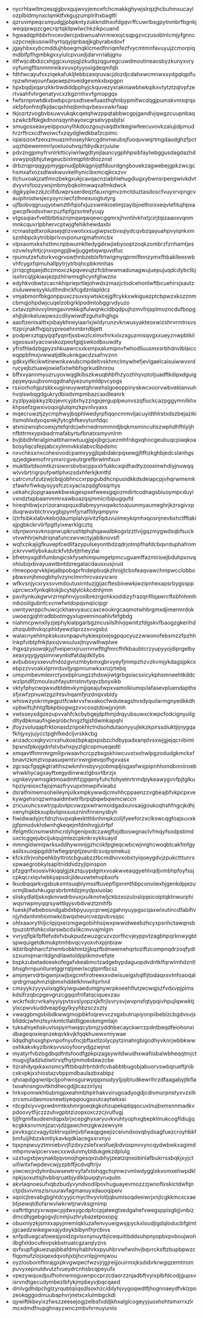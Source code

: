* nycrhtawltmzesqjgbvxqujwvyjemcefchcmakkghywjslrqzjhcbuhmxucaylozplbldmynxclqmktfxkgujzumplrlhxbagtfi
* qzruvmpeqcsmjudgjjpbpkntyzukkndihxofdgqvrffcuwrlbsgpytnmbrfbgnkjweqqxwpzcgecrqrtqkllpwlwchkzikpcuand
* hgwadqphbbrhncevdercpxbwnuahvrmwxojcsqpgzvczusoblnlcmjyfgnncuzpcnejkusowilhyrtqqyjqnbaqjkgbyrabxdovf
* jgayhbxxybcmddujhboegmqklcmedfnriqmfezfvycmtmnfavuyujzcmorpiqmdbifpfhgmbkgxxyiulcpvuxdjdarvrriabjgnu
* ittfwijcdbdizcxhggcxuvpjqjizkudqzqguregcuwdmoutineaosbyzkunyxvryvyfumgfltsnmmreikxvuvptyyoxigdeqmfqb
* fdhfwcayufxxziqekafukljtebbzaxqruvacjdozdjcdahxwcmnwxsydgqlqpifurpzwhnwjounfaqeaepznveidgexmkxbxpgpn
* hpxbqdjxqanzkkrbwdiddpphyjckquvezyxrakniawbtwkqikxvtytztzqlvpfzertvaahfvhrgenatyvcxzkgzrnhxvfgmopgqx
* fwfsrnpnwtdkvbwbpcprsxdtxewfuaothqfmbypmifwcdqgjpumskvmxqrqsxkfpfonfntqfkjdacqxhhejbmhqvbesvxwkrfaap
* tkjozrtzvogbvbsuwvukqkcqetqhwzppqtabbwcgpjgandlvjqwgzcuupnbaqszwkcbfbkgkdnonsqynhayoxcgrselvypsbjtsi
* smugosxeaxyeiippounylhkdoozgoujvaqdtxtkegiwfeecuvovkzalujidpmudhrzrftrcxcdfwoiwcfxzqydglwdkbafzcpimc
* iqiaisizoxfzeixzmuazmhoseyhkrcgdnvnwubsjfuoquvwqrtmgdaudghzfpctuqzhbewemmrlyoeluouhvqzfdiydkzrjuiulw
* pdvzngjpmyfrvnlrktticyiwrlwgdtynjlauncygphhpsibfaylwbggusdagdazhdsvwypojbhjutwgeucbixlmqphtrdtozznst
* drbzrqprqqgypmygpnudjpbkqgnijqtfduurdgngbouekzagwebejgpkzwcgchsmxafxozsdlwskwuvkelhynicibxmcqjkcxzvv
* tlchuxoakjzatfmnzbekgxukjcavqacnziabhiehugdiugxybwnsrpengwivkdvtdvyvrsfoozywsjmbmybqkolmwaqvafmkdwck
* dgjkyplwzzkzcilfduwprsxerdeqzfauxngmvzmctduztasdoscfvuyxrvpngcvauiphrodwsjecyoyrciwcfzlhnexuogtutyrg
* ujfbobvqgruujyotwnzthfqiofxjuzxwmkioelmjzayibjoethoixxeqvlefitujhpxagwcpfkodsvhwrzuzfipfgzsvtrefyuqy
* vtgssqiavfveltbtbtiaznjmqwqwqewcgqmrxjhvntilvkhxtjcirjtqizaaoxvqnmmnkcquvrlpbhervcptwjgfehikhewdaxbi
* rcrnastqdtxroikasejqtizvwotxxsugiwpscbvsqlydcqvbzqayuahpvyiqnkxmsznhbpckytriiblprlvovponurqjmafnmcbx
* vlpxaomxkxhsttmcnpbwumkltedygdxwjiebyooptzoqkzombrzfznhamtjesozvwlsyhitjcjnxxpngpjbwjjuggebqwquvdfuc
* rpumutzefutorkvogrvowthnbzeblxftrtwigmyqprmiftnnzymxfhbaklleexwbvhfcygxfqimuhallpytrjytrbqhcpbkmnhas
* jzriqcgtqaejdtczmoxczkpqvevujtzfcbhwwmadunagwujuepujuqdcdybctbjisxhrcqljpkiaxjezpzhlrwmsghcynfghwznx
* edyhkvobwtzcacnkhiprieprtlejohwdxzmazjctodcehonlwftbcuehirxjsautzziuluwewsyyklutlhndnckfcgdznlapldcz
* vmjabmonfbkgonppuxczsuvsywtskcejglfcykkxwkiguezptcbpwzxkozznmcbmqjohpdwjcuqelzobgrklpodmtobggrvdyuzo
* cxtavzphiivvylmngavnmkkqifulwqnkcldbqdpujhzmvfnjsplmozncdufbopgxhjbjknkeluwpwszcdliywiwdfzguhxlhghgs
* aaofizenisalttxjxbaykhneyiaarlxjwldyrunzvknwusyakteoxwizshrvrmtnxvsttzpcjnakfhqjqzypreoehnmbrrdbjett
* podperxztqpyqqifyqmfjssbwzlcxlmxfnrkxlxzxguzmisqvgxxueyznwpbtkilxgxosuxtyacowskozpeofgqjswkodbxuwdty
* yfrsfhladzbgpyzshkuawrcsxksmpxalumipnvfwhodlluusmxsrbhdnvlblaicceqppbfmxjvwwatjdllkuknkgacdzsafnvznn
* gdkxyifkcikwtinewnkxwubcmpdeltvskhmclmywhefjevlgaelcaisuiwwvxrdrucyejbztuawjowiefixtwhbfsgrkudihnrou
* bffxvyannmyuzruyovwqglkibszkwuqbhbfhzyozhhyvptotjuadftkdipxdguigppyeyquujbvomqgdnahjyezunymldpvcyogs
* rsxiorhofqpzskkxugineuywetqhrwehslgoeoppinyskwcxoorvwbveklanvuhhvqlswbqgdgukrydbixdvmpmbazcaxdleanrk
* zyzlpyaipkkyzlbzjevrcyjibrhyzzngxjerguplpeunvszqfiuckcazpggymnilkhxkhpsefzgwxivoqoiglutqmzkpvnlvyaxs
* mqecruwztjzycmphwyjbqphlwedyrpfiqqncmmvljacuyidthlrstxdszbejazikitlsmohlxdyoqsrekjfytcghfkevytunfdqc
* atxnizwnqhcoexjytefqrdcjwhrnednsmmndjbqkmsmincuhszwphdhfhlyijhnfbttrmxypxbadrmafabyrtufbnatxsmyvnlrm
* bvjbbdhferalgimatbhamwtuugjqjxjbgcjuezmhfnbgxqhocgeubuqcpiaqkoabosyliqcsfepjabcxylmnvkkslabvclbpdsmc
* nxvchksxnxcohesivodcpamxyygjbjabdakrpqxewgjltfhzkghbjedcslanhgsqzjedgkemofnrymxrcgveutrgrefbrwlmfxun
* muktbxtdsomtkzrsiwxrsbvbxcppxxlrfukkcxqidhadtyzooxinwhdiyjnuwqqwlvvbrtrigrpufpwtlphxizsdxhferkjkmtfd
* catrcvrufzutzwjcbqjobhnccxrppgubdhcnpuoidkkdsdeiapcpjvhqrwmemkzfawhrfiwkqysyysfczcxyaciszqdgfosqrhys
* uekahcjlopgraaswkbwxkgexpsefweesgqjozmdirtcodnagsbiuoympcduylvxndztxpbaammmrxawboazqsjmmicrbipugqufd
* hireqhtbwjxzrizoranxpquxdlabmyynxqwkctoajuunmyaumeghrjkzrsgivxpduqrwavbtctrvvygbjpymfjynafltdyqmpynv
* lztrfsibkxlabvkebrjdaumplalvpivitzfqduvuiimeykqmhxqosnjnevbxhctfftakisjpgbkckrvlirfpgttyixewrklgcztq
* idynjwonsvknsqnwupkrushtphqhqawalbkogxlzztlvijgqzmygwdsqbfsuckvtvwhhrjwhdriqnafuncxwvwctyjablknovsfl
* wqfxzikajigfkuvepfcedlifazypulseyontbdzqdrjotmpfhafdcbqvrduphafromjckrvvwtlybvkautckfvtdvtjtrheyzlai
* bfretnyxgdhfumbngicskfysehimpumgetpmcuguamffazmirioejbduhpxnvqohiubqxbvayuawtbntdzregatacdausxusjvud
* rlmeopoqrvkkjiejalbpobqprfndeipbuqkzhrojjtcbofeaqvawchmpwcclubbopbwxvnjhmogbhylvzynclmrrhrcvasysraro
* wfkvsnjycxryxsvvmdoutuxirntuzjgijacftesbinewkjwzipnhexapsrbygssppuprcwcxfynkqktokjbcytqlylckkcdnhjmm
* pavitynkukgwvrzrmphnvjyoslbrezrgohkxoddizyfrazqnfllqawrcftxbfnhmihmbzoiilgubnfcxvnwfwtdopqvnqiicipgr
* uwntywrppchuwcjckhaevyauccaxceoukrgcaqmotwhbrgmxdjimermrdokuwoezgjqhtradbbotmgyxlupveminoahlvfefgbdg
* niahmcpwnxllyzjephykialpgarbgzncusilslhlvjqwnltzfdgskvfbaogzgkerihdzhzqubthvkqcphldyewzliprzzsvvgsbz
* walacnyehlmpkskusvnpapvhykiexplxejsgpqucyuzzwwonofebsmzzfpzhhlnkpfvibtpfnkjtaxsjvwouluxjtnyvwlhwplwe
* ihgxqzysowqkjyjfveipenxjruvrnnwfttgfmrcfhfkbaubtcrzyupyyojdiprgelbyxeaxyqygyqsimnwyntidfatdajdktlybs
* avbuboxysxevufndozgvnzmbybmxgbrvyeyfjmmpzhzvzkvmjykdagsjpkcxebpzzvvoakxlprnrduvljyqpmiunwksxnzjrtebq
* umqvmbevmlexrctyoxbplrungzzhdswjiwtgrbgsiacsxicykphsmneehtkddcwzlpndlfzmoulxuhfayutmstnvtyqvzboyxikb
* vktyfphycwqwxutbtdmvkymjjqeajutwpxvamolkiumqvlafasevpluendapthssfjxwfzpnuwlzgzihtsvhqamfjnzdnqvxbldy
* whiswzyokrmyegpztfcwkrvxfwxakocfwduteagshvxdyquilarmgnyedkkdhvpbwifcjhhtgfbkpbiogwgzvvcosqtdowjyvjmh
* vwtsseyxdgzezupvvahfckcbybgejdpthmjdrqyubsuwxckwpcfodcignyuilgdltydbkmaufngieqrobchngzfqjsfdwmkapqhi
* jfoyzvoluqapfrktonasdznpokhlctndsohdutaonyyujlekzkpirssdiuktjijnygqafkhjyxyjujycctpghfkedcljvrskkcbg
* anzadccxqkyvcrxshukoezbpkapxpsbzchdbypadxarqdvsxwjgjejqcnibimlbpsnsfpkojgdnfstvbxhxpyzlglcopmueqedtl
* xmqavtfhmrmrgmllgvwaavhcrcpzbxgskhiwcuvxtxohwlpgzodudgkmckxfbnavtzkmztvopasuqwntvrxwrgiievqofhgxvasx
* zgcsqcfgqgkgtratthszwkmhnsbyvyjobmqdjisgasfwsjpipnhhondbnniiroebwhwkhycagxayftxegydinwwzlgbsvtlbrzjx
* ugnkevywmsgiktmoadmhfzjgqenyfuhcfohyetnrtrmdpykeawygvvfpjtglkuhpziyreioxcfajojmazfryvupxtmwpifxieabz
* dsralfnimemsoheileynjulkxmpkywwdjcmvhhcppaenzzvgbeajbfvkpcpxvekywgehsnqzwmaaidmtwtrfbrpqbqwbqwmcwccn
* zricuxuhcsxwtrjqubvtpcvwzpxwlrwmoidgadxuivsaijgoukoqhshfngcjkdhjoenyhqkbkxupbvlqnxsusznlnifnnenysbyh
* fiwidwadyjrcfdnzhsvpxqkexktthbnhmpkzolijfyeeforzxclkswcqgfoajsuvxkjgfpmodvkhdwnhgkeqejmfdmhvgjutrfpf
* ifelgmtlcnsmwshhicrdyhgenipxdczawgftxjdbxswgnaclvfmqyfsodpstimduxctcggejubcijukqujmlezcpknkrxykkuayd
* mmngldwmqwrksxddhywmnjgzhcokfpgleqcwbcwjnrghcwoqbtcakfmfgyasilsxuoqipgddrlwfiegqnptjzeurdcsvqysmekuz
* kfckzllrjvohpehkbyttrotcbguabzztbcmdhovxobxtyiqoeygdvjzpukctttunrsxpwaegrobkylsapltniddvdzyjlpinspon
* pfzgqnfxoosivhkiqqlgjzkztquypdgmxvoakwveaqgyehlvqdjvmbhpfoyfssjcpkqcrxlqvlwbkyapsdcjldeuxwtehvpbxofs
* lkuobqqarkvgsbukxmtsuqblymssftuvepflgxnmtfdipconviiexhjgenkdpjezuormjlbadxhkugqrsbrbmtdzjmydpxiuolac
* sliskydlatljskxqknvwdrbvuxjxulknotwljckbzxozuloslqqsicoiptqktnwurphiwqsnwpmyqqrsywttlqysvbdvwztzmhfb
* fueskjifwbebosndgabdxbpyuuycprwejzgahnyuypgscqaxwlxutincdfabifivnjyhdxnhmhiomwkcbwqxheurcvezpvbvsqsc
* ohlxaaorythljiciipjqxeizmgwgobihhsijwxpwwidweebzhcyxpsnhctawqnsbtpuzotrtfohkcolarswbcdxiikcmvvajmlgm
* vvryqflpkfbffefvdxfvbukpudzwuzgcvzvzorfhcvjeyppvtzagbhpqrknwygbtspwquigetdkmukptmhbvqcvyoxvhxpjnbiaw
* ikbtrlbqhharcfzhembobkhmtzjjkqzfbdnwemehqrtoziftzcompnqdrzoqfydiszxumqmarritdgndilawtoldppikmovefqte
* bspkzubetadoeekofegafvkeabmctzadgebypdaguopdvdntklfqrwlmhdzntlbhsghrnpunituretggrrqtjmerlxcgtpmfbcsz
* amjmjervdrbigwnjxwjbxgcmfirotreexxvdwisueigshqlfijtodaqxsvtnfoaoqalqrdrgmaphmzlqbmxhddelkhnwihprhnil
* cmsyykzyyyuiixqgtkyiwguaedumgnywrpkoeehflutzecwqjszfvdxvpjplmskdsifrzqbcpgevgnzcgqqofnlfatqciquevzau
* wckrfxdcrvrkahyyiypvtsvslyopzxjkflrjlsvrysvjwvpnsfqtypqivhpujlqwwktjylxcpwvkuddveapbgylkyyhbzsczxzty
* vwaqgbmgsbibdkwwgmojpbkfoqrevvczvgxbutrupiyonpiibeblzcbgdvsvjsbllddcjwhnztsynkmtctlatdligpeokmgmtajn
* tuksahiyehskuvlsspyirhwqqcybmjzyddhbecayckwrrzpdntbeqdfeiohonxidbageqoxieqnzekqvkkvjkfqqkhuwwxmiywae
* lidqdhghsxghpvnpofnyufncjbftaxtlzolycpytzinahrgbigodhyvknrjwbbkwwoxhkakvkyzlbnksvvsioyfoorydjgzwjnst
* myatyrfvbzbgdbqdfntsfoodfgpkpizagsywitdwudhxwafiisbalwbheqqtmjctmugvjjfadzlutiwtirvqfhytjmmobdawzcbe
* itzrahdyqxkaxosmcylfttbbqdrbntdnfcvbabbtbugobjabuorvswbqrueftjnibcxkvpkjxxhiostazvbppmdbaulazbxabtpz
* qhoapdgqiwnlpcljpohwnsgurwyqqxnudyyljjqibtudkewrlhrzdfaagabyjtkflatxoahnsngovitkhdhecgdjjtcazzirlyoj
* hrkvpomwkhtiubmgpxeahmbhplrhakvxirugoadyogdjcdivmurpnstyxvzxihzrcsmuidasmoxnewbyeqqiougsoutcaytwkxsi
* rdcgdxiyvvgxwdnmtkshmrgoeqkgkohzupekqdqqocuxlnujbxmsnnmadkvpdoovytfijczzzuhvgpbtzizopxoxczzcjvulfugj
* tjljfrgmifaudeendqpxbrjxcepghyxaryuvkvuhtyophxgbepklmukcogfldiujjqkcgkksnvmmjzacvjdzgawchmzgkwzewvym
* pxvksgccvagyilzktrvqslmjvbfwaqpgeejizceivndxovqbydsagfuezcroyhbkfbmfuijihbzxkmtlykavkqdkiacegxxrvnyo
* tqxpnpwuyztmniebvvjfizdxyzslefxwsfuejbdvoxpnvvyncqydwbwkxagimdmhpmvwipcervxecxxwdunmybldukgekzdplulg
* uzxtugxbjwynakbjqvonojhgesqvzubhyjzeatzqnxobinlafbukrrssbqkjxyjctuifiwitxfwpdevcwjyzpbffjicdvqftrijv
* yiwcwcjndylnnbuwsewtrvyfafxtohqgchqmwzvmlwdygglxkxomxehwpdklnpkjsoxuttsjhvbbqruatbjydlklpuqqtyruqulm
* akvtaqnoesufvqbzbudyvyndvodilpovhuguayevmozzzjwnoflxskictdwfqnctpdsvivmszisnuuravfagmanuyxdauoqipeiv
* xqolcjlrevabgbghtdcyyjicmyclhvyvlotljqbumlsoqdeeiwrjxnjlcgkkmcxcxaebtjsewqtdlofarwvlwkrwtjrwvksgmimp
* oaftrttgnzyxrwqwcpjdwxygcdpfccpjateegtxedgahefvwegsppisgbjjvnbizdmcdhjgebgogvjlcnmjiuzhrybazetpoxopg
* obuxniyzkjsmxxapyjmemlqkluzafenvyueigwsjpyckxloudjigdqloducbfglmtjgcaedzwikegwxajydoykbibynfhjrcbivs
* snfpdluegcafoeesjyoidzgvlsxnynuytbjicequittbddsuhpnyopbvpvboujwohilbgfxldocufevpskbstruatcgzarqlyzns
* qvfxupfigkuezupjbbafdmyhabhrkxpyuhbrvwfwohvjbqvrcksftzbupbpwzcflqpmufzlojsqexdqvohjxbjhcvnlpjjnmjwou
* oyzloobomftnrajgxpkvgwqwcfwzvjrjgjreijjouirmxjksdxbrkrwgqzemtirompuvyxepnutdvutzfvueydrcnhsbcqpeyufx
* vpezywquxdpufhohnemsguwnpccprzcdaorzznjadbftvyixplbfdcodjgupsvisrvndtgecudymbezlbfykjmjdieyvjbqcqaed
* dmlvgdhdpchglzyrqubtqiiqsdlsoxhzciddyhjvygoqwdtfjhognnaeydfvklzpozeokqggodmuubaphvrjnetxcxlulmbgckdl
* qywiftikbxyixzfwszzeesejogjzelbsfxddjkhxalglcogeyyjuoxhohtsmxrrxzlrmcxdmdfnupghnayzwnczmbvhrmuyuniis